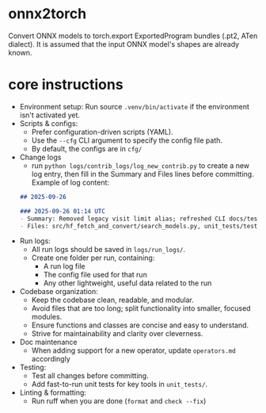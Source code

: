 # onnx2torch

Convert ONNX models to torch.export ExportedProgram bundles (.pt2, ATen dialect).
It is assumed that the input ONNX model's shapes are already known.

# core instructions

- Environment setup:
    Run source `.venv/bin/activate` if the environment isn't activated yet.
- Scripts & configs:
    - Prefer configuration-driven scripts (YAML).
    - Use the `--cfg` CLI argument to specify the config file path.
    - By default, the configs are in `cfg/`
- Change logs
    - run `python logs/contrib_logs/log_new_contrib.py` to create a new log entry, then fill in the Summary and Files lines before committing. Example of log content:
    ``` markdown
    ## 2025-09-26

    ### 2025-09-26 01:14 UTC
    - Summary: Removed legacy visit limit alias; refreshed CLI docs/tests and daily log structure
    - Files: src/hf_fetch_and_convert/search_models.py, unit_tests/test_list_candidates.py, unit_tests/test_search_models.py, README.md, logs/2509.md
    ```
- Run logs:
    - All run logs should be saved in `logs/run_logs/`.
    - Create one folder per run, containing:
        - A run log file
        - The config file used for that run
        - Any other lightweight, useful data related to the run
- Codebase organization:
    - Keep the codebase clean, readable, and modular.
    - Avoid files that are too long; split functionality into smaller, focused modules.
    - Ensure functions and classes are concise and easy to understand.
    - Strive for maintainability and clarity over cleverness.
- Doc maintenance
    - When adding support for a new operator, update `operators.md` accordingly
- Testing:
    - Test all changes before committing.
    - Add fast-to-run unit tests for key tools in `unit_tests/`.
- Linting & formatting:
    - Run ruff when you are done (`format` and `check --fix`)
